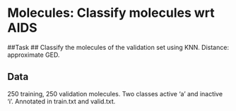 # Molecules: Classify molecules wrt AIDS

##Task ##
Classify the molecules of the validation set using KNN. Distance: approximate GED.

## Data ##
250 training, 250 validation molecules. Two classes active ‘a’ and inactive ‘i’. Annotated in train.txt and valid.txt.
